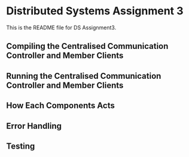 # Distributed Systems Assignment 3
This is the README file for DS Assignment3. 

## Compiling the Centralised Communication Controller and Member Clients


## Running the Centralised Communication Controller and Member Clients


## How Each Components Acts


## Error Handling


## Testing

